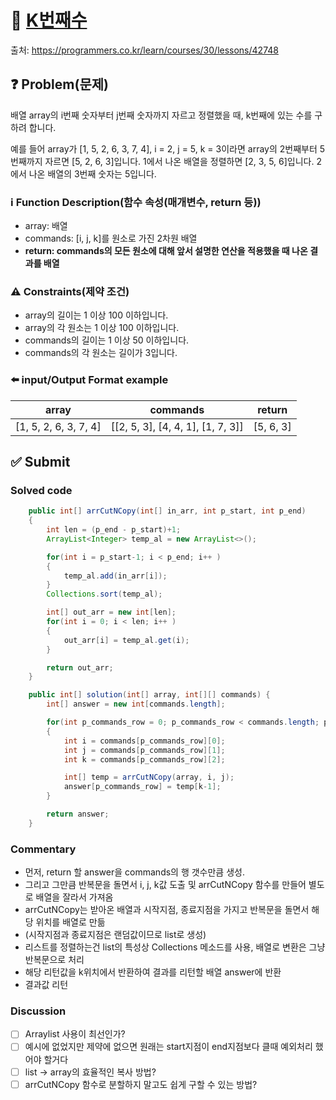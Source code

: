 # :bookmark_tabs: [K번째수][title]
출처: https://programmers.co.kr/learn/courses/30/lessons/42748

## :question: Problem(문제)
배열 array의 i번째 숫자부터 j번째 숫자까지 자르고 정렬했을 때, k번째에 있는 수를 구하려 합니다.

예를 들어 array가 [1, 5, 2, 6, 3, 7, 4], i = 2, j = 5, k = 3이라면
array의 2번째부터 5번째까지 자르면 [5, 2, 6, 3]입니다.
1에서 나온 배열을 정렬하면 [2, 3, 5, 6]입니다.
2에서 나온 배열의 3번째 숫자는 5입니다.

### :information_source: Function Description(함수 속성(매개변수, return 등))
- array: 배열
- commands: [i, j, k]를 원소로 가진 2차원 배열
- __return: commands의 모든 원소에 대해 앞서 설명한 연산을 적용했을 때 나온 결과를 배열__

### :warning: Constraints(제약 조건)
- array의 길이는 1 이상 100 이하입니다.
- array의 각 원소는 1 이상 100 이하입니다.
- commands의 길이는 1 이상 50 이하입니다.
- commands의 각 원소는 길이가 3입니다.

### :arrow_left: input/Output Format example
| array                 | commands                          | return    |
| --------------------- | --------------------------------- | --------- |
| [1, 5, 2, 6, 3, 7, 4] | [[2, 5, 3], [4, 4, 1], [1, 7, 3]] | [5, 6, 3] |

## :white_check_mark: Submit
### Solved code
``` java
    public int[] arrCutNCopy(int[] in_arr, int p_start, int p_end)
    {
        int len = (p_end - p_start)+1;
        ArrayList<Integer> temp_al = new ArrayList<>();

        for(int i = p_start-1; i < p_end; i++ )
        {
            temp_al.add(in_arr[i]);
        }
        Collections.sort(temp_al);

        int[] out_arr = new int[len];
        for(int i = 0; i < len; i++ )
        {
            out_arr[i] = temp_al.get(i);
        }

        return out_arr;
    }

    public int[] solution(int[] array, int[][] commands) {
        int[] answer = new int[commands.length];

        for(int p_commands_row = 0; p_commands_row < commands.length; p_commands_row++ )
        {
            int i = commands[p_commands_row][0];
            int j = commands[p_commands_row][1];
            int k = commands[p_commands_row][2];

            int[] temp = arrCutNCopy(array, i, j);
            answer[p_commands_row] = temp[k-1];
        }

        return answer;
    }
```
### Commentary
- 먼저, return 할 answer을 commands의 행 갯수만큼 생성.
- 그리고 그만큼 반복문을 돌면서 i, j, k값 도출 및 arrCutNCopy 함수를 만들어 별도로 배열을 잘라서 가져옴
- arrCutNCopy는 받아온 배열과 시작지점, 종료지점을 가지고 반복문을 돌면서 해당 위치를 배열로 만듦
- (시작지점과 종료지점은 랜덤값이므로 list로 생성)
- 리스트를 정렬하는건 list의 특성상 Collections 메소드를 사용, 배열로 변환은 그냥 반복문으로 처리
- 해당 리턴값을 k위치에서 반환하여 결과를 리턴할 배열 answer에 반환
- 결과값 리턴

### Discussion
- [ ] Arraylist 사용이 최선인가?
- [ ] 예시에 없었지만 제약에 없으면 원래는 start지점이 end지점보다 클때 예외처리 했어야 할거다
- [ ] list -> array의 효율적인 복사 방법?
- [ ] arrCutNCopy 함수로 분할하지 말고도 쉽게 구할 수 있는 방법?

[title]: https://programmers.co.kr/learn/courses/30/lessons/42748